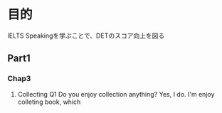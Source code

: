 # 目的

IELTS Speakingを学ぶことで、DETのスコア向上を図る

## Part1

### Chap3

1. Collecting
Q1 Do you enjoy collection anything?
    Yes, I do. I'm enjoy colleting book, which
